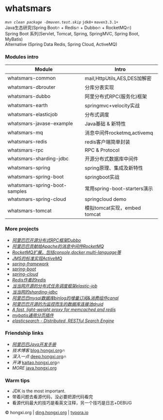 # whatsmars
*`mvn clean package -Dmaven.test.skip`* `jdk8+` `maven3.3.1+`
<br>Java生态研究(Spring Boot🔥 + Redis🔥 + Dubbo🔥 + RocketMQ🔥)
<br>Spring Boot 系列(Servlet, Tomcat, Spring, SpringMVC, Spring Boot, MyBatis)
<br>Alternative (Spring Data Redis, Spring Cloud, ActiveMQ)

### Modules intro
Module | Intro
------ | ------
whatsmars-common | mail,HttpUtils,AES,DES加解密
whatsmars-dbrouter | 分库分表实现
whatsmars-dubbo | 阿里分布式RPC(服务化)框架
whatsmars-earth | springmvc+velocity实战
whatsmars-elasticjob | 分布式调度
whatsmars-javase-example | Java基础 & 新特性
whatsmars-mq | 消息中间件rocketmq,activemq
whatsmars-redis | redis客户端简单封装
whatsmars-rpc | RPC & Protocol
whatsmars-sharding-jdbc | 开源分布式数据库中间件
whatsmars-spring | spring原理、集成及新特性
whatsmars-spring-boot | springboot实战
whatsmars-spring-boot-samples | 常用spring-boot-starters演示
whatsmars-spring-cloud | springcloud demo
whatsmars-tomcat | 模拟tomcat实现，embed tomcat

### More projects
- [*阿里巴巴开源分布式RPC框架Dubbo*](https://github.com/alibaba/dubbo)
- [*阿里巴巴贡献给Apache的消息中间件RocketMQ*](https://github.com/apache/rocketmq)
- [*RocketMQ扩展，包括console,docker,multi-language等*](https://github.com/apache/rocketmq-externals)
- [*JMS的标准实现ActiveMQ*](https://github.com/apache/activemq)
- [*spring-framework*](https://github.com/spring-projects/spring-framework)
- [*spring-boot*](https://github.com/spring-projects/spring-boot)
- [*spring-cloud*](https://github.com/spring-cloud/spring-cloud-netflix)
- [*Redis作者的redis*](https://github.com/antirez/redis)
- [*当当网开源的分布式任务调度框架elastic-job*](https://github.com/elasticjob/elastic-job)
- [*当当网的sharding-jdbc*](https://github.com/shardingjdbc/sharding-jdbc)
- [*阿里巴巴mysql数据库binlog的增量订阅&消费组件canal*](https://github.com/alibaba/canal)
- [*阿里巴巴开源的为监控而生的数据库连接池druid*](https://github.com/alibaba/druid)
- [*A fast, light-weight proxy for memcached and redis*](https://github.com/twitter/twemproxy)
- [*mybatis通用分页插件*](https://github.com/pagehelper/Mybatis-PageHelper)
- [*elasticsearch - Distributed, RESTful Search Engine*](https://github.com/elastic/elasticsearch)

### Friendship links
- [*阿里巴巴Java开发手册*](https://github.com/alibaba/Alibaba-Java-Coding-Guidelines)
- *技术博客* [blog.hongxi.org](http://blog.hongxi.org)🔥
- *深入一点* [deep.hongxi.org](http://deep.hongxi.org)🔥
- *开涛* [kaitao.hongxi.org](http://kaitao.hongxi.org)🔥
- *MORE* [java.hongxi.org](http://java.hongxi.org)

### Warm tips
- JDK is the most important.
- 带着问题去看源代码，没必要把源代码看完
- 看源代码最大的技巧是看英文注释，另一个技巧是日志+DEBUG

&copy; hongxi.org | [ding.hongxi.org](https://h5.dingtalk.com/invite-page/index.html?code=dd994bd67e) | [typora.io](https://typora.io)
